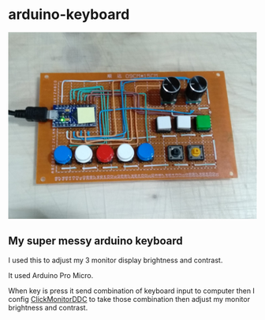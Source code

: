 # arduino-keyboard

![arduino keyboard](pics/board.jpg)

## My super messy arduino keyboard

I used this to adjust my 3 monitor display brightness and contrast.

It used Arduino Pro Micro.

When key is press it send combination of keyboard input to computer then I config [ClickMonitorDDC](http://clickmonitorddc.bplaced.net) to take those combination then adjust my monitor brightness and contrast.
